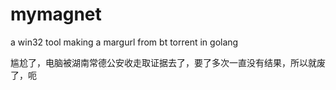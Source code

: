 # mymagnet
a win32 tool making a margurl from bt torrent in golang


尴尬了，电脑被湖南常德公安收走取证据去了，要了多次一直没有结果，所以就废了，呃
